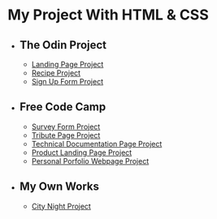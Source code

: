 
<body>
    <h1>My Project With HTML & CSS</h1>
    <ul>
        <li>
            <h2>The Odin Project</h2>
            <ul>
                <li><a href="https://osmanyildiz98.github.io/html-and-css/the-odin-project/landing-page/">Landing Page Project</a></li>
                <li><a href="https://osmanyildiz98.github.io/html-and-css/the-odin-project/recipe/index.html">Recipe Project</a>
                </li>
                <li><a href="https://osmanyildiz98.github.io/html-and-css/the-odin-project/sign-up-form/index.html">Sign Up Form Project</a>
                </li>
            </ul>
        </li>
        <li>
            <h2>Free Code Camp</h2>
            <ul>
                <li><a href="https://osmanyildiz98.github.io/html-and-css/free-code-camp/survey-form/">Survey Form Project</a>
                </li>
                <li><a href="https://osmanyildiz98.github.io/html-and-css/free-code-camp/tribute-page/">Tribute Page Project</a>
                </li>
                <li><a href="https://osmanyildiz98.github.io/html-and-css/free-code-camp/technical-documentation-page/">Technical Documentation Page Project</a>
                </li>
                <li><a href="https://osmanyildiz98.github.io/html-and-css/free-code-camp/product-landing-page/">Product Landing Page Project</a>
                </li>
                <li><a href="https://osmanyildiz98.github.io/html-and-css/free-code-camp/personal-portfolio-webpage/">Personal Porfolio Webpage Project</a>
                </li> 
            </ul>
        </li>
    </ul>
    <ul>
        <li>
            <h2>My Own Works</h2>
            <ul>
                <li><a href="https://osmanyildiz98.github.io/html-and-css/my-own-works/city-night">City Night Project</a></li>
            </ul>

